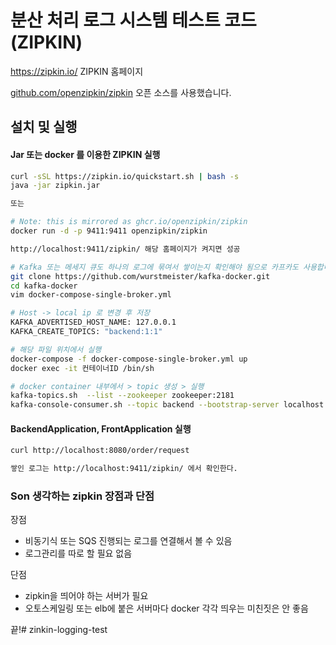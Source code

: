 # 분산 처리 로그 시스템 테스트 코드 (ZIPKIN)

https://zipkin.io/ ZIPKIN 홈페이지

[github.com/openzipkin/zipkin](github.com/openzipkin/zipkin)
오픈 소스를 사용했습니다.

## 설치 및 실행

#### Jar 또는 docker 를 이용한 ZIPKIN 실행 

```zsh
curl -sSL https://zipkin.io/quickstart.sh | bash -s
java -jar zipkin.jar

또는 

# Note: this is mirrored as ghcr.io/openzipkin/zipkin
docker run -d -p 9411:9411 openzipkin/zipkin

http://localhost:9411/zipkin/ 해당 홈페이지가 켜지면 성공 

```

```zsh
# Kafka 또는 메세지 큐도 하나의 로그에 묶여서 쌓이는지 확인해야 됨으로 카프카도 사용합니다.
git clone https://github.com/wurstmeister/kafka-docker.git
cd kafka-docker
vim docker-compose-single-broker.yml

# Host -> local ip 로 변경 후 저장
KAFKA_ADVERTISED_HOST_NAME: 127.0.0.1
KAFKA_CREATE_TOPICS: "backend:1:1"

# 해당 파일 위치에서 실행 
docker-compose -f docker-compose-single-broker.yml up
docker exec -it 컨테이너ID /bin/sh

# docker container 내부에서 > topic 생성 > 실행   
kafka-topics.sh  --list --zookeeper zookeeper:2181
kafka-console-consumer.sh --topic backend --bootstrap-server localhost:9092 
```

#### BackendApplication, FrontApplication 실행
```zsh
curl http://localhost:8080/order/request

쌓인 로그는 http://localhost:9411/zipkin/ 에서 확인한다. 
```

### Son 생각하는 zipkin 장점과 단점
장점
- 비동기식 또는 SQS 진행되는 로그를 연결해서 볼 수 있음
- 로그관리를 따로 할 필요 없음

단점
- zipkin을 띄어야 하는 서버가 필요 
- 오토스케일링 또는 elb에 붙은 서버마다 docker 각각 띄우는 미친짓은 안 좋음

끝!# zinkin-logging-test
